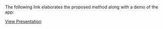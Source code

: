 The following link elaborates the proposed method along with a demo of the app:

[View Presentation](https://docs.google.com/presentation/d/1HNtUduEly2afTuE3SY6CLNdB57Cnrd7M/edit?usp=sharing&ouid=111135332898959729368&rtpof=true&sd=true)

